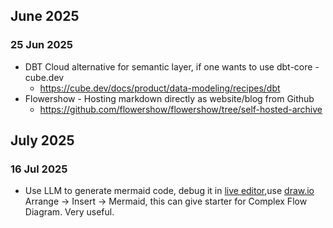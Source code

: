 ## June 2025

### 25 Jun 2025
- DBT Cloud alternative for semantic layer, if one wants to use dbt-core - cube.dev
  - https://cube.dev/docs/product/data-modeling/recipes/dbt
- Flowershow - Hosting markdown directly as website/blog from Github
  - https://github.com/flowershow/flowershow/tree/self-hosted-archive

## July 2025

### 16 Jul 2025
- Use LLM to generate mermaid code, debug it in [live editor](https://mermaid.live/),use [draw.io](https://app.diagrams.net/) Arrange -> Insert -> Mermaid, this can give starter for Complex Flow Diagram. Very useful.